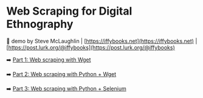 # Web Scraping for Digital Ethnography

🤙 demo by Steve McLaughlin | [https://iffybooks.net](https://iffybooks.net) | [https://post.lurk.org/@iffybooks](https://post.lurk.org/@iffybooks)
 
➡️ [Part 1: Web scraping with Wget](https://github.com/stevemclaugh/digital-ethnography-demo/blob/main/01_Wget/LiveJournal_Backup_with_Wget.md)

➡️ [Part 2: Web scraping with Python + Wget](https://github.com/stevemclaugh/digital-ethnography-demo/blob/main/02_Python_and_Wget/LiveJournal_Backup_with_Python_and_Wget.py)

➡️ [Part 3: Web scraping with Python + Selenium](https://github.com/stevemclaugh/digital-ethnography-demo/blob/main/03_Python_and_Selenium/Instagram_Web_Scraping_Demo.ipynb)
